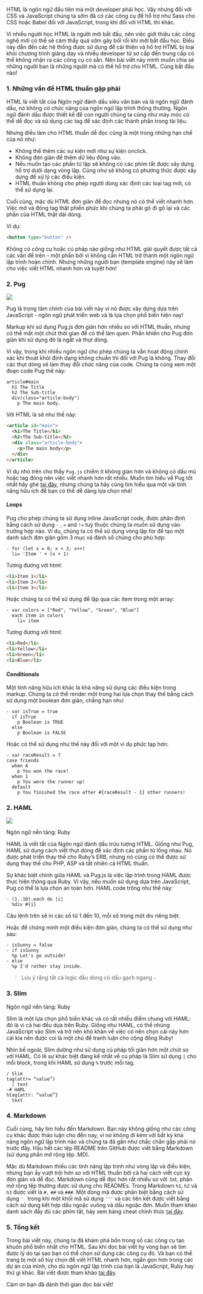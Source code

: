 HTML là ngôn ngữ đầu tiên mà một developer phải học. Vậy nhưng đối với CSS và JavaScript chúng ta sớm đã có các công cụ để hổ trợ như Sass cho CSS hoặc Babel đối với JavaScript, trong khi đối với HTML thì khác.

Vì nhiều người học HTML là người mới bắt đầu, nên việc giới thiệu các công nghệ mới có thể sẽ cảm thấy quá sớm gây bối rối khi mới bắt đầu học. Điều này dẫn đến các hệ thống được sử dụng để cải thiện và hổ trợ HTML bị loại khỏi chương trình giảng dạy và nhiều developer từ sơ cấp đến trung cấp có thể không nhận ra các công cụ có sẵn. Nên bài viết này mình muốn chia sẻ những người bạn là những người mà có thể hổ trợ cho HTML. Cùng bắt đầu nào!

### 1. Những vấn đề HTML thuần gặp phải

HTML là viết tắt của Ngôn ngữ đánh dấu siêu văn bản và là ngôn ngữ đánh dấu, nó không có chức năng của ngôn ngữ lập trình thông thường. Ngôn ngữ đánh dấu được thiết kế để con người chúng ta cũng như máy móc có thể dễ đọc và sử dụng các tag để xác định các thành phần trong tài liệu.

Nhưng điều làm cho HTML thuần dễ đọc cũng là một trong những hạn chế của nó như:
- Không thể thêm các sự kiện mới như sự kiện onclick.
- Không đơn giản để thêm dữ liệu động vào.
- Nếu muốn tạo các phần tử lặp sẽ không có các phím tắt được xây dựng hổ trợ dưới dạng vòng lặp. Cũng như sẽ không có phương thức được xây dựng để xử lý các điều kiện.
- HTML thuần không cho phép người dùng xác định các loại tag mới, có thể sử dụng lại.

Cuối cùng, mặc dù HTML đơn giản để đọc nhưng nó có thể viết nhanh hơn. Việc mở và đóng tag thật phiền phức khi chúng ta phải gõ đi gõ lại và các phần của HTML thật dài dòng.

Ví dụ:
```html
<button type="button" />
```

Không có công cụ hoặc cú pháp nào giống như HTML giải quyết được tất cả các vấn đề trên - một phần bởi vì không cần HTML trở thành một ngôn ngữ lập trình hoàn chỉnh. Nhưng những người bạn (template engine) này sẽ làm cho việc viết HTML nhanh hơn và tuyệt hơn!

### 2. Pug

![](https://images.viblo.asia/c83b2531-8a14-479e-8853-8309768b57a1.png)

Pug là trọng tâm chính của bài viết này vì nó được xây dựng dựa trên JavaScript - ngôn ngữ phát triển web và là lựa chọn phổ biến hiện nay!

Markup khi sử dụng Pug.js đơn giản hơn nhiều so với HTML thuần, nhưng có thể mất một chút thời gian để có thể làm quen. Phần khiến cho Pug đơn giản khi sử dụng đó là ngắt và thụt dòng.

Vì vậy, trong khi nhiều ngôn ngữ cho phép chúng ta vẫn hoạt động chính xác khi thoát khỏi định dạng không chuẩn thì đối với Pug là không. Thay đổi các thụt dòng sẽ làm thay đổi chức năng của code. Chúng ta cùng xem một đoạn code Pug thế này:
```
article#main
  h1 The Title
  h2 The Sub-title 
  div(class="article-body")  
    p The main body.
 ```
Với HTML là sẽ như thế này:
```html
<article id="main">
  <h1>The Title</h1>
  <h2>The Sub-title</h2>
  <div class="article-body">
    <p>The main body</p>
  </div>
</article>
```
Ví dụ nhỏ trên cho thấy `Pug.js` chiếm ít không gian hơn và không có dấu mũ hoặc tag đóng nên việc viết nhanh hơn rất nhiều. Muốn tìm hiểu về Pug tốt nhất hãy ghé [tại đây](https://pugjs.org/api/getting-started.html), nhưng chúng ta hãy cũng tìm hiểu qua một vài tính năng hữu ích để bạn có thể dễ dàng lựa chọn nhé!
#### Loops
Pug cho phép chúng ta sử dụng inline JavaScript code, được phân định bằng cách sử dụng `-` , `=` and `!=` tuỳ thuộc chúng ta muốn sử dụng vào trường hợp nào.
Ví dụ, chúng ta có thể sử dụng vòng lặp for để tạo một danh sách đơn giản gồm 3 mục và đánh số chúng cho phù hợp:
```
- for (let x = 0; x < 3; x++)
  li= 'Item ' + (x + 1)
```
Tương đương với html:
```html
<li>Item 1</li>
<li>Item 2</li>
<li>Item 3</li>
```
Hoặc chúng ta có thể sử dụng để lặp qua các item trong một array:
```
- var colors = ["Red", "Yellow", "Green", "Blue"]
  each item in colors
    li= item
```
Tương đương với html:
```html
<li>Red</li>
<li>Yellow</li>
<li>Green</li>
<li>Blue</li>
```
#### Conditionals
Một tính năng hữu ích khác là khả năng sử dụng các điều kiện trong markup. Chúng ta có thể render một trong hai lựa chọn thay thế bằng cách sử dụng một boolean đơn giản, chẳng hạn như:
```
- var isTrue = true
  if isTrue
    p Boolean is TRUE
  else
    p Boolean is FALSE
```
Hoặc có thể sử dụng như thế này đối với một ví dụ phức tạp hơn:
```
- var raceResult = 7
case friends
  when A
    p You won the race!
  when 1
    p You were the runner up!
  default
    p You finished the race after #{raceResult - 1} other runners!
```
### 2. HAML

![](https://images.viblo.asia/7710baae-7e82-4dfc-92ce-29115ffbf237.jpeg)

Ngôn ngữ nền tảng: Ruby

HAML là viết tắt của Ngôn ngữ đánh dấu trừu tượng HTML. Giống như Pug, HAML sử dụng cách viết thụt dòng để xác định các phần tử lồng nhau. Nó được phát triển thay thế cho Ruby’s ERB, nhưng nó cũng có thể được sử dụng thay thế cho PHP, ASP và tất nhiên cả HTML thuần.

Sự khác biệt chính giữa HAML và Pug.js là việc lập trình trong HAML được thực hiện thông qua Ruby. Vì vậy, nếu muốn sử dụng dựa trên JavaScript, Pug có thể là lựa chọn an toàn hơn. HAML code trông như thế này:
```
- (1..10).each do |i|
  %div #{i}
```

Câu lệnh trên sẽ in các số từ 1 đến 10, mỗi số trong một div riêng biệt.

Hoặc để chứng minh một điều kiện đơn giản, chúng ta có thể sử dụng như sau:
```
- isSunny = false
- if isSunny
  %p Let's go outside!
- else
  %p I'd rather stay inside.
```
>  Lưu ý rằng tất cả logic đầu dòng có dấu gạch ngang `-`
### 3. Slim

Ngôn ngữ nền tảng: Ruby

Slim là một lựa chọn phổ biến khác và có rất nhiều điểm chung với HAML: đó là vì cả hai đều dựa trên Ruby. Giống như HAML, có thể nhúng JavaScript vào Slim và trở nên khó khăn về việc có nên chọn cái này hơn cái kia nên được coi là một chủ đề tranh luận cho cộng đồng Ruby!

Nhìn bề ngoài, Slim dường như sử dụng cú pháp tối giản hơn một chút so với HAML. Có lẽ sự khác biệt đáng kể nhất về cú pháp là Slim sử dụng `|` cho mỗi block, trong khi HAML sử dụng `%` trước mỗi tag.

```
/ Slim
tag(attr= “value”)
  | text
-# HAML
%tag{attr: “value”}
  text
```
### 4. Markdown

Cuối cùng, hãy tìm hiểu đến Markdown. Bạn này không giống như các công cụ khác được thảo luận cho đến nay, vì nó không đi kèm với bất kỳ khả năng ngôn ngữ lập trình nào và chúng ta đã gần như chắc chắn gặp phải nó trước đây. Hầu hết các tệp README trên GitHub được viết bằng Markdown (sử dụng phần mở rộng tệp .MD).

Mặc dù Markdown thiếu các tính năng lập trình như vòng lặp và điều kiện, nhưng bạn ấy vượt trội hơn so với HTML thuần bởi cả hai cách viết cực kỳ đơn giản và dễ đọc. Markdown cũng dễ đọc hơn rất nhiều so với .txt, phần mở rộng tệp thường được sử dụng cho READMEs.
Trong Markdown `h1`, `h2` và `h3` được viết là `#,` `##` và `###`. Một dòng mã được phân biệt bằng cách sử dụng `' ` trong khi một khối mã sử dụng  `'''` và các liên kết được viết bằng cách sử dụng kết hợp dấu ngoặc vuông  và dấu ngoặc đơn. Muốn tham khảo danh sách đầy đủ các phím tắt, hãy xem bảng cheat chính thức [tại đây](https://www.markdownguide.org/).

### 5. Tổng kết

Trong bài viết này, chúng ta đã khám phá bốn trong số các công cụ tạo khuôn phổ biến nhất cho HTML. Sau khi đọc bài viết hy vọng bạn sẽ tìm được lý do tại sao bạn có thể chọn sử dụng các công cụ đó. Và bạn có thể trang bị một số tùy chọn để viết HTML nhanh hơn, ngắn gọn hơn trong các dự án của mình, cho dù ngôn ngữ lập trình của bạn là JavaScript, Ruby hay thứ gì khác. Bài viết được tham khảo [tại đây](https://medium.com/@bretcameron/so-you-think-you-know-html-7813c03f8ff6).

Cảm ơn bạn đã dành thời gian đọc bài viết!